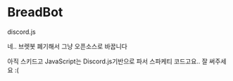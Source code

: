 # BreadBot
discord.js

네.. 브렛봇 폐기해서 그냥 오픈소스로 바꿉니다

아직 스키드고 JavaScript는 Discord.js기반으로 파서 스파케티 코드고요.. 잘 써주세요 :(

